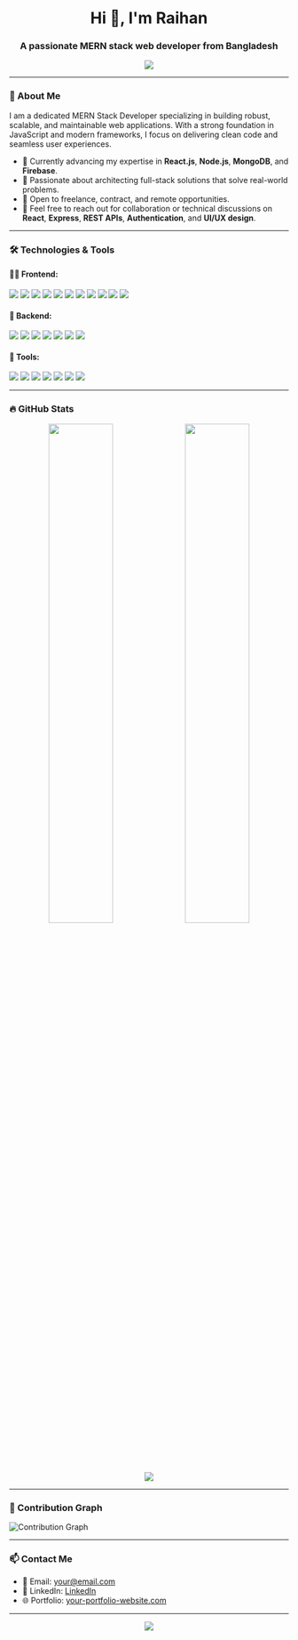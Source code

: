 <h1 align="center">Hi 👋, I'm Raihan</h1>
<h3 align="center">A passionate MERN stack web developer from Bangladesh</h3>

<p align="center">
  <img src="https://readme-typing-svg.herokuapp.com?color=00BFFF&size=22&center=true&vCenter=true&width=600&lines=MERN+Stack+Web+Developer;Frontend+%2F+Backend+Specialist;Passionate+about+clean+code;Always+learning+new+tech"/>
</p>

---
### 🚀 About Me

I am a dedicated MERN Stack Developer specializing in building robust, scalable, and maintainable web applications. With a strong foundation in JavaScript and modern frameworks, I focus on delivering clean code and seamless user experiences.

- 🌱 Currently advancing my expertise in **React.js**, **Node.js**, **MongoDB**, and **Firebase**.
- 🔭 Passionate about architecting full-stack solutions that solve real-world problems.
- 💼 Open to freelance, contract, and remote opportunities.
- 💬 Feel free to reach out for collaboration or technical discussions on **React**, **Express**, **REST APIs**, **Authentication**, and **UI/UX design**.

---


### 🛠️ Technologies & Tools

#### 👨‍💻 Frontend:
<p>
  <img src="https://img.shields.io/badge/-HTML5-E34F26?style=flat&logo=html5&logoColor=white" />
  <img src="https://img.shields.io/badge/-CSS3-1572B6?style=flat&logo=css3" />
  <img src="https://img.shields.io/badge/-JavaScript-F7DF1E?style=flat&logo=javascript&logoColor=black" />
  <img src="https://img.shields.io/badge/-React.js-61DAFB?style=flat&logo=react&logoColor=black" />
  <img src="https://img.shields.io/badge/-Tailwind_CSS-38B2AC?style=flat&logo=tailwind-css" />
  <img src="https://img.shields.io/badge/-Axios-5A29E4?style=flat&logo=axios&logoColor=white" />
  <img src="https://img.shields.io/badge/-Framer_Motion-0055FF?style=flat&logo=framer" />
  <img src="https://img.shields.io/badge/-Recharts-FF7F50?style=flat" />
  <img src="https://img.shields.io/badge/-Swiper.js-6332F6?style=flat&logo=swiper" />
  <img src="https://img.shields.io/badge/-Redux-764ABC?style=flat&logo=redux" />
  <img src="https://img.shields.io/badge/-React%20Query-FF4154?style=flat&logo=react-query" />
</p>

#### 🧠 Backend:
<p>
  <img src="https://img.shields.io/badge/-Node.js-339933?style=flat&logo=node.js&logoColor=white" />
  <img src="https://img.shields.io/badge/-Express.js-000000?style=flat&logo=express&logoColor=white" />
  <img src="https://img.shields.io/badge/-MongoDB-47A248?style=flat&logo=mongodb&logoColor=white" />
  <img src="https://img.shields.io/badge/-Firebase-FFCA28?style=flat&logo=firebase&logoColor=black" />
  <img src="https://img.shields.io/badge/-JWT-000000?style=flat&logo=jsonwebtokens&logoColor=white" />
  <img src="https://img.shields.io/badge/-Stripe-635BFF?style=flat&logo=stripe&logoColor=white" />
  <img src="https://img.shields.io/badge/-Multer-1E90FF?style=flat" />
</p>

#### 🧰 Tools:
<p>
  <img src="https://img.shields.io/badge/-Git-F05032?style=flat&logo=git&logoColor=white" />
  <img src="https://img.shields.io/badge/-GitHub-181717?style=flat&logo=github&logoColor=white" />
  <img src="https://img.shields.io/badge/-Postman-FF6C37?style=flat&logo=postman&logoColor=white" />
  <img src="https://img.shields.io/badge/-VSCode-007ACC?style=flat&logo=visual-studio-code" />
  <img src="https://img.shields.io/badge/-Vercel-000000?style=flat&logo=vercel" />
  <img src="https://img.shields.io/badge/-Netlify-00C7B7?style=flat&logo=netlify" />
  <img src="https://img.shields.io/badge/-Figma-F24E1E?style=flat&logo=figma&logoColor=white" />
</p>

---

### 🔥 GitHub Stats
<p align="center">
  <img src="https://github-readme-stats.vercel.app/api?username=raihan51674&show_icons=true&theme=radical" width="48%" />
  <img src="https://github-readme-streak-stats.herokuapp.com/?user=raihan51674&theme=radical" width="48%" />
</p>
<p align="center">
  <img src="https://github-readme-activity-graph.cyclic.app/graph?username=raihan51674&theme=react-dark" />
</p>

---

### 🎯 Contribution Graph
![Contribution Graph](https://raw.githubusercontent.com/raihan51674/raihan51674/output/github-contribution-grid-snake.svg)

---

### 📫 Contact Me
- 📧 Email: your@email.com
- 💼 LinkedIn: [LinkedIn](https://linkedin.com/in/your-linkedin-profile-here)
- 🌐 Portfolio: [your-portfolio-website.com](https://your-portfolio-website.com)

---

<p align="center">
  <img src="https://readme-typing-svg.herokuapp.com?font=Fira+Code&weight=500&size=20&pause=1000&center=true&vCenter=true&width=500&lines=Thanks+for+visiting+my+profile!;Feel+free+to+connect+with+me+%F0%9F%91%8B" />
</p>
